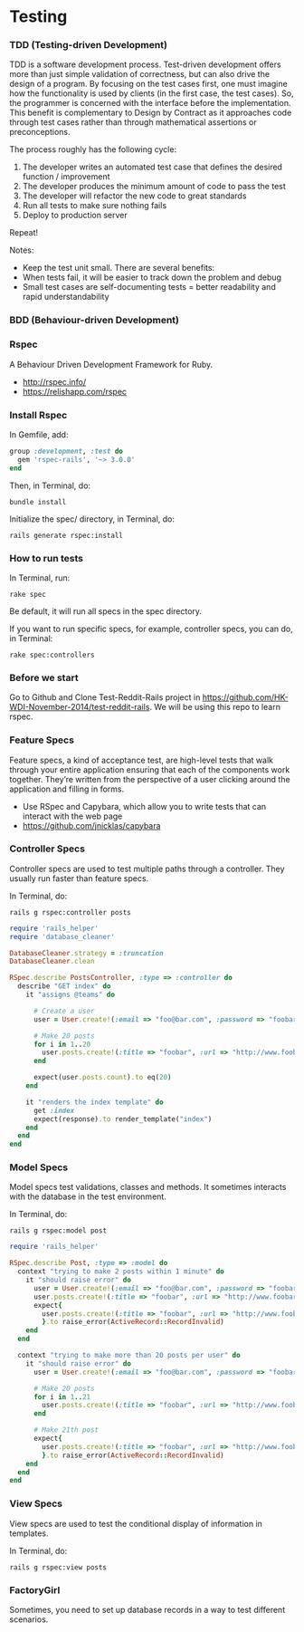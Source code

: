 # Testing
### TDD (Testing-driven Development)
TDD is a software development process. Test-driven development offers more than just simple validation of correctness, but can also drive the design of a program. By focusing on the test cases first, one must imagine how the functionality is used by clients (in the first case, the test cases). So, the programmer is concerned with the interface before the implementation. This benefit is complementary to Design by Contract as it approaches code through test cases rather than through mathematical assertions or preconceptions.

The process roughly has the following cycle:

1. The developer writes an automated test case that defines the desired function / improvement
2. The developer produces the minimum amount of code to pass the test
3. The developer will refactor the new code to great standards
4. Run all tests to make sure nothing fails
5. Deploy to production server

Repeat!

Notes:
- Keep the test unit small. There are several benefits:
- When tests fail, it will be easier to track down the problem and debug
- Small test cases are self-documenting tests = better readability and rapid understandability

### BDD (Behaviour-driven Development)

### Rspec
A Behaviour Driven Development Framework for Ruby.
- http://rspec.info/
- https://relishapp.com/rspec

### Install Rspec
In Gemfile, add:
```ruby
group :development, :test do
  gem 'rspec-rails', '~> 3.0.0'
end
```

Then, in Terminal, do:
```terminal
bundle install
```

Initialize the spec/ directory, in Terminal, do:
```terminal
rails generate rspec:install
```

### How to run tests
In Terminal, run:
```terminal
rake spec
```

Be default, it will run all specs in the spec directory.

If you want to run specific specs, for example, controller specs, you can do, in Terminal:
```terminal
rake spec:controllers
```

### Before we start
Go to Github and Clone Test-Reddit-Rails project in https://github.com/HK-WDI-November-2014/test-reddit-rails. We will be using this repo to learn rspec.

### Feature Specs
Feature specs, a kind of acceptance test, are high-level tests that walk through your entire application ensuring that each of the components work together. They’re written from the perspective of a user clicking around the application and filling in forms. 

- Use RSpec and Capybara, which allow you to write tests that can interact with the web page
- https://github.com/jnicklas/capybara

### Controller Specs
Controller specs are used to test multiple paths through a controller. They usually run faster than feature specs.

In Terminal, do:
```terminal
rails g rspec:controller posts
```

```ruby
require 'rails_helper'
require 'database_cleaner'

DatabaseCleaner.strategy = :truncation
DatabaseCleaner.clean

RSpec.describe PostsController, :type => :controller do
  describe "GET index" do
    it "assigns @teams" do

      # Create a user
      user = User.create!(:email => "foo@bar.com", :password => "foobarfoo")

      # Make 20 posts
      for i in 1..20
        user.posts.create!(:title => "foobar", :url => "http://www.foobar.com", :created_at => Time.now - i * 2.minutes)
      end

      expect(user.posts.count).to eq(20)
    end

    it "renders the index template" do
      get :index
      expect(response).to render_template("index")
    end
  end
end
```

### Model Specs
Model specs test validations, classes and methods. It sometimes interacts with the database in the test environment.

In Terminal, do:
```terminal
rails g rspec:model post
```

```ruby
require 'rails_helper'

RSpec.describe Post, :type => :model do
  context "trying to make 2 posts within 1 minute" do
    it "should raise error" do
      user = User.create!(:email => "foo@bar.com", :password => "foobarfoo")
      user.posts.create!(:title => "foobar", :url => "http://www.foobar.com")
      expect{
        user.posts.create!(:title => "foobar", :url => "http://www.foobar.com")
        }.to raise_error(ActiveRecord::RecordInvalid)
    end
  end

  context "trying to make more than 20 posts per user" do
    it "should raise error" do
      user = User.create!(:email => "foo@bar.com", :password => "foobarfoo")

      # Make 20 posts
      for i in 1..21
        user.posts.create!(:title => "foobar", :url => "http://www.foobar.com", :created_at => Time.now - i * 2.minutes)
      end

      # Make 21th post
      expect{
        user.posts.create!(:title => "foobar", :url => "http://www.foobar.com")
        }.to raise_error(ActiveRecord::RecordInvalid)
    end
  end
end
```

### View Specs
View specs are used to test the conditional display of information in templates.

In Terminal, do:
```terminal
rails g rspec:view posts
```

### FactoryGirl
Sometimes, you need to set up database records in a way to test different scenarios.

